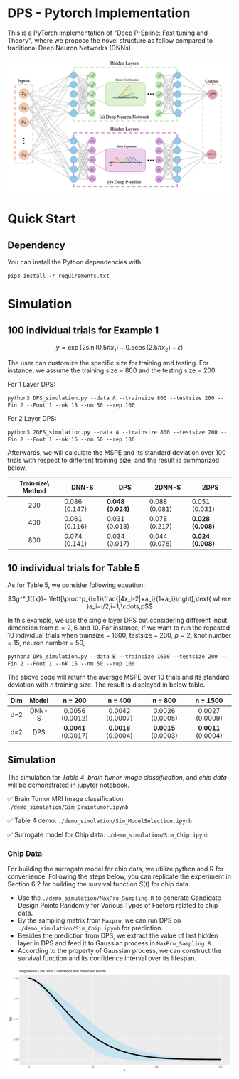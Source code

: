 # DPS - Pytorch Implementation 
This is a PyTorch implementation of "Deep P-Spline: Fast tuning and Theory", where we propose the novel structure as follow compared to traditional Deep Neuron Networks (DNNs).

![](./imgs/DPS.png)
# Quick Start
## Dependency
You can install the Python dependencies with
```
pip3 install -r requirements.txt
```

# Simulation
## 100 individual trials for Example 1
```math
    y = \exp\{2\sin(0.5\pi x_1) + 0.5\cos(2.5\pi x_2) + \epsilon\}
```
The user can customize the specific size for training and testing. For instance, we assume the training size = 800 and the testing size = 200

For 1 Layer DPS:
```
python3 DPS_simulation.py --data A --trainsize 800 --testsize 200 --Fin 2 --Fout 1 --nk 15 --nm 50 --rep 100
```

For 2 Layer DPS:
```
python3 2DPS_simulation.py --data A --trainsize 800 --testsize 200 --Fin 2 --Fout 1 --nk 15 --nm 50 --rep 100
```

Afterwards, we will calculate the MSPE and its standard deviation over 100 trials with respect to different training size, and the result is summarized below.

Trainsize\ Method | DNN-S | DPS | 2DNN-S | 2DPS | 
:---: | --- | --- | --- |--- 
200 | 0.086 (0.147) | **0.048 (0.024)** | 0.088 (0.081) | 0.051 (0.031) |
400 | 0.061 (0.116) | 0.031 (0.013) | 0.078 (0.217) | **0.028 (0.008)** |
800 | 0.074 (0.141) | 0.034 (0.017) | 0.044 (0.076) | **0.024 (0.008)** | 


## 10 individual trials for Table 5
As for Table 5, we consider following equation:
```math
g^*_1({x})= \left[\prod^p_{i=1}\frac{|4x_i-2|+a_i}{1+a_i}\right],\text{ where }a_i=i/2,i=1,\cdots,p
```

In this example, we use the single layer DPS but considering different input dimension from $p=2,6$ and 10. For instance, if we want to run the repeated 10 individual trials when trainsize = 1600, testsize = 200, $p=2$, knot number = 15, neuron number = 50,

```
python3 DPS_simulation.py --data B --trainsize 1600 --testsize 200 --Fin 2 --Fout 1 --nk 15 --nm 50 --rep 100
```

The above code will return the average MSPE over 10 trials and its standard deviation with $n$ training size. The result is displayed in below table.

| Dim  | Model | n = 200  | n = 400 | n = 800  | n = 1500 |
| :-----:| :------: |:-----:| :-----:| :-----:| :-----:|
| d=2  | DNN-S | 0.0056 (0.0012) | 0.0042 (0.0007) | 0.0026 (0.0005) | 0.0027 (0.0009) |
| d=2  | DPS   | **0.0041** (0.0017) | **0.0018** (0.0004) | **0.0015** (0.0003) | **0.0011** (0.0004) |

## Simulation
The simulation for *Table 4*, *brain tumor image classification*, and *chip data* will be demonstrated in jupyter notebook.

✅ Brain Tumor MRI Image classification: `./demo_simulation/Sim_Braintumor.ipynb`

✅ Table 4 demo: `./demo_simulation/Sim_ModelSelection.ipynb`

✅ Surrogate model for Chip data: `./demo_simulation/Sim_Chip.ipynb`

### Chip Data
For building the surrogate model for chip data, we utilize python and R for convenience. Following the steps below, you can replicate the experiment in Section 6.2 for building the survival function $S(t)$ for chip data.

- Use the `./demo_simulation/MaxPro_Sampling.R` to generate Candidate Design Points Randomly for Various Types of Factors related to chip data.
- By the sampling matrix from `Maxpro`, we can run DPS on `./demo_simulation/Sim_Chip.ipynb` for prediction.
- Besides the prediction from DPS, we extract the value of last hidden layer in DPS and feed it to Gaussian process in `MaxPro_Sampling.R`.
- According to the property of Gaussian process, we can construct the survival function and its confidence interval over its lifespan.

![|100](./imgs/PIplot2.png)

